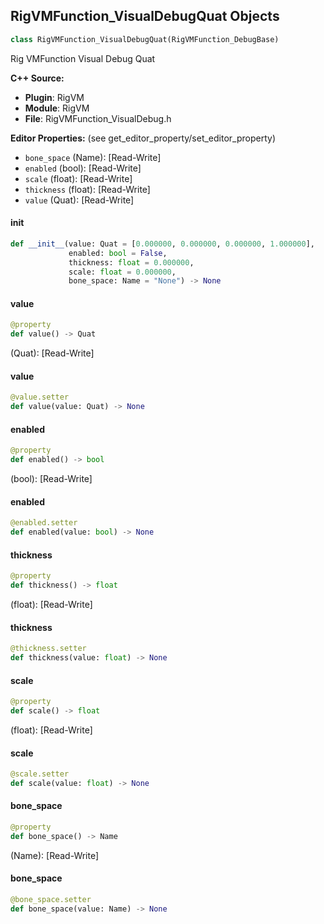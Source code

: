 ## RigVMFunction_VisualDebugQuat Objects

```python
class RigVMFunction_VisualDebugQuat(RigVMFunction_DebugBase)
```

Rig VMFunction Visual Debug Quat

**C++ Source:**

- **Plugin**: RigVM
- **Module**: RigVM
- **File**: RigVMFunction_VisualDebug.h

**Editor Properties:** (see get_editor_property/set_editor_property)

- ``bone_space`` (Name):  [Read-Write]
- ``enabled`` (bool):  [Read-Write]
- ``scale`` (float):  [Read-Write]
- ``thickness`` (float):  [Read-Write]
- ``value`` (Quat):  [Read-Write]

<a id="unreal.RigVMFunction_VisualDebugQuat.__init__"></a>

#### __init__

```python
def __init__(value: Quat = [0.000000, 0.000000, 0.000000, 1.000000],
             enabled: bool = False,
             thickness: float = 0.000000,
             scale: float = 0.000000,
             bone_space: Name = "None") -> None
```

<a id="unreal.RigVMFunction_VisualDebugQuat.value"></a>

#### value

```python
@property
def value() -> Quat
```

(Quat):  [Read-Write]

<a id="unreal.RigVMFunction_VisualDebugQuat.value"></a>

#### value

```python
@value.setter
def value(value: Quat) -> None
```

<a id="unreal.RigVMFunction_VisualDebugQuat.enabled"></a>

#### enabled

```python
@property
def enabled() -> bool
```

(bool):  [Read-Write]

<a id="unreal.RigVMFunction_VisualDebugQuat.enabled"></a>

#### enabled

```python
@enabled.setter
def enabled(value: bool) -> None
```

<a id="unreal.RigVMFunction_VisualDebugQuat.thickness"></a>

#### thickness

```python
@property
def thickness() -> float
```

(float):  [Read-Write]

<a id="unreal.RigVMFunction_VisualDebugQuat.thickness"></a>

#### thickness

```python
@thickness.setter
def thickness(value: float) -> None
```

<a id="unreal.RigVMFunction_VisualDebugQuat.scale"></a>

#### scale

```python
@property
def scale() -> float
```

(float):  [Read-Write]

<a id="unreal.RigVMFunction_VisualDebugQuat.scale"></a>

#### scale

```python
@scale.setter
def scale(value: float) -> None
```

<a id="unreal.RigVMFunction_VisualDebugQuat.bone_space"></a>

#### bone_space

```python
@property
def bone_space() -> Name
```

(Name):  [Read-Write]

<a id="unreal.RigVMFunction_VisualDebugQuat.bone_space"></a>

#### bone_space

```python
@bone_space.setter
def bone_space(value: Name) -> None
```

<a id="unreal.RigVMFunction_VisualDebugQuatNoSpace"></a>